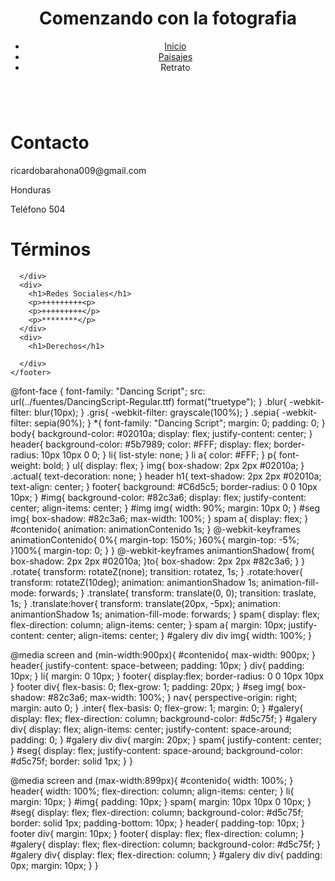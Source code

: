 <!DOCTYPE html>
<html>

<head>
  <meta charset="UTF-8">
  <link rel="stylesheet" href="css/estilo.css">
  <meta name="viewport" content="width=device-width, user-scalable=no">
  <title>Retrato</title>
</head>

<body>
  <div id="contenido">
    <header id="cabecera">
      <h1>Comenzando con la fotografia</h1>
      <nav>
        <ul>
          <li>
            <a href="index.html">Inicio</a>
          </li>
          <li>
            <a href="paisajes.html">Paisajes</a>
          </li>
          <li class="actual">Retrato</li>
        </ul>
      </nav>
    </header>
    <div id="galeria">
      <div class="ma">
        <div class="inter">
          <img src="img/osito.jpg" alt="" class="blur">
        </div>
        <div class="inter">
          <img src="img/Parrot.jpg" alt="" class="gris">
        </div>
        <div class="inter">
          <img src="img/elefantes.jpg" alt="" class="sepia">
        </div>
      </div>
      <div class="mi">
        <div class="inter">
          <img src="img/osito.jpg" alt="" class="gris">
        </div>
        <div class="inter">
          <img src="img/Parrot.jpg" alt="">
        </div>
        <div class="inter">
          <img src="img/elefantes.jpg" alt="" class="gris">
        </div>
      </div>
    </div>
    <footer>
      <div>
        <h1>Contacto</h1>
        <p>ricardobarahona009@gmail.com</p>
        <p>Honduras</p>
        <p>Teléfono 504</p>
      </div>
      <div>
        <h1>Términos</h1>

      </div>
      <div>
        <h1>Redes Sociales</h1>
        <p>+++++++++<p>
        <p>+++++++++</p>
        <p>********</p>
      </div>
      <div>
        <h1>Derechos</h1>

      </div>
    </footer>
  </div>
</body>

</html>

@font-face {
	font-family: "Dancing Script";
	src: url(../fuentes/DancingScript-Regular.ttf) format("truetype");
}
.blur{
	-webkit-filter: blur(10px);
}
.gris{
	-webkit-filter: grayscale(100%);
}
.sepia{
	-webkit-filter: sepia(90%);
}
*{
	font-family: "Dancing Script";
	margin: 0;
	padding: 0;
}
body{
	background-color: #02010a;
	display: flex;
	justify-content: center;
}
header{
	background-color: #5b7989;
	color: #FFF;
	display: flex;
	border-radius: 10px 10px 0 0;
}
li{
	list-style: none;
}
li a{
	color: #FFF;
}
p{
	font-weight: bold;
}
ul{
	display: flex;
}
img{
	box-shadow: 2px 2px #02010a;
}
.actual{
	text-decoration: none;
}
header h1{
	text-shadow: 2px 2px #02010a;
	text-align: center;
}
footer{
	background: #C6d5c5;
	border-radius: 0 0 10px 10px;
}
#img{
	background-color: #82c3a6;
	display: flex;
	justify-content: center;
	align-items: center;
}
#img img{
	width: 90%;
	margin: 10px 0;
}
#seg img{
	box-shadow: #82c3a6;
	max-width: 100%;
}
spam a{
	display: flex;
}
#contenido{
	animation: animationContenido 1s;
}
@-webkit-keyframes animationContenido{
	0%{
		margin-top: 150%;
	}60%{
		margin-top: -5%;
	}100%{
		margin-top: 0;
	}
}
@-webkit-keyframes animantionShadow{
	from{
		box-shadow: 2px 2px #02010a;
	}to{
		box-shadow:  2px 2px #82c3a6;
	}
}
.rotate{
	transform: rotateZ(none);
	transition: rotatez, 1s;
}
.rotate:hover{
	transform: rotateZ(10deg);
	animation: animantionShadow 1s;
	animation-fill-mode: forwards;
}
.translate{
	transform: translate(0, 0);
	transition: traslate, 1s;
}
.translate:hover{
	transform:  translate(20px, -5px);
	animation: animantionShadow 1s;
	animation-fill-mode: forwards;
}
spam{
	display: flex;
	flex-direction: column;
	align-items: center;
}
spam a{
	margin: 10px;
	justify-content: center;
	align-items: center;
}
#galery div div img{
	width: 100%;
}

@media screen and (min-width:900px){
	#contenido{
		max-width: 900px;
	}
	header{
		justify-content: space-between;
		padding: 10px;
	}
	div{
		padding: 10px;
	}
	li{
		margin: 0 10px;
	}
	footer{
		display:flex;
		border-radius: 0 0 10px 10px
	}
	footer div{
		flex-basis: 0;
		flex-grow: 1;
		padding: 20px;
	}
	#seg img{
		box-shadow: #82c3a6;
		max-width: 100%;
	}
	nav{
		perspective-origin: right;
		margin: auto 0;
	}
	.inter{
		flex-basis: 0;
		flex-grow: 1;
		margin: 0;
	}
	#galery{
		display: flex;
		flex-direction: column;
		background-color: #d5c75f;
	}
	#galery div{
			display: flex;
			align-items: center;
			justify-content: space-around;
			padding: 0;
	}
	#galery div div{
		margin: 20px;
	}
	spam{
		justify-content: center;
	}
	#seg{
		display: flex;
		justify-content: space-around;
		background-color: #d5c75f;
		border: solid 1px;
	}
}

 @media screen and (max-width:899px){
	#contenido{
		width: 100%;
	}
	header{
		width: 100%;
		flex-direction: column;
		align-items: center;
	}
	li{
		margin: 10px;
	}
	#img{
		padding: 10px;
	}
	spam{
		margin: 10px 10px 0 10px;
	}
	#seg{
		display: flex;
		flex-direction: column;
		background-color: #d5c75f;
		border: solid 1px;
		padding-bottom: 10px;
	}
	header{
		padding-top: 10px;
	}
	footer div{
		margin: 10px;
	}
	footer{
		display: flex;
		flex-direction: column;
	}
	#galery{
		display: flex;
		flex-direction: column;
		background-color: #d5c75f;
	}
	#galery div{
		display: flex;
		flex-direction: column;
	}
	#galery div div{
		padding: 0px;
		margin: 10px;
	}
}

